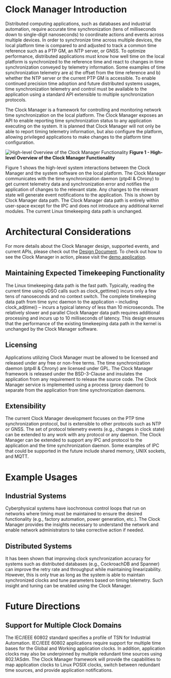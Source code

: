 <!-- SPDX-License-Identifier: GFDL-1.3-no-invariants-or-later
SPDX-FileCopyrightText: Copyright © 2024 Intel Corporation. -->

# Clock Manager Introduction

Distributed computing applications, such as databases and
industrial automation, require accurate time synchronization (tens of
milliseconds down to single-digit nanoseconds) to coordinate actions and events
across multiple devices. In order to synchronize time across multiple devices,
the local platform time is compared to and adjusted to track a common time
reference such as a PTP GM, an NTP server, or GNSS. To optimize performance,
distributed applications must know how well time on the local platform is
synchronized to the reference time and react to changes in time synchronization
conveyed by telemetry information. Some examples of time synchronization
telemetry are a) the offset from the time reference and b) whether the NTP
server or the current PTP GM is accessible. To enable continued precision time
adoption and future distributed systems usages, time synchronization telemetry
and control must be available to the application using a standard API extensible
to multiple synchronization protocols.

The Clock Manager is a framework for controlling and monitoring network time
synchronization on the local platform. The Clock Manager exposes an API to
enable reporting time synchronization status to any application executing on the
system. It is planned that Clock Manager will not only be able to report
timing telemetry information, but also configure the platform, allowing
privileged applications to make changes to the platform time configuration.

![High-level Overview of the Clock Manager
Functionality](./image/clkmgr_overview.png) 
__Figure 1 - High-level Overview of the Clock Manager Functionality__

Figure 1 shows the high-level system interactions between the Clock Manager and
the system software on the local platform. The Clock Manager communicates with
the time synchronization daemon (ptp4l & Chrony) to get current
telemetry data and synchronization error and notifies the application of changes
to the relevant state. Any changes to the relevant state will generate event
notifications to the application. This is shown by Clock Manager data path. The
Clock Manager data path is entirely within user-space except for the IPC and
does not introduce any additional kernel modules. The current Linux timekeeping
data path is unchanged.

# Architectural Considerations

For more details about the Clock Manager design, supported events, and current
APIs, please check out the [Design Document](HLD_clkmgr.md). To check out how to
see the Clock Manager in action, please visit the [demo
application](TEST_clkmgr.md). 

## Maintaining Expected Timekeeping Functionality

The Linux timekeeping data path is the fast path. Typically, reading the current
time using vDSO calls such as clock_gettime() incurs only a few tens of
nanoseconds and no context switch. The complete timekeeping data path from time
sync daemon to the application – including clock_adjtime() – incurs a typical
latency of less than 10 microseconds. The relatively slower and parallel Clock
Manager data path requires additional processing and incurs up to 10
milliseconds of latency. This design ensures that the performance of the
existing timekeeping data path in the kernel is unchanged by the Clock Manager
software.

## Licensing 

Applications utilizing Clock Manager must be allowed to be licensed and
released under any free or non-free terms. The time synchronization daemon
(ptp4l & Chrony) are licensed under GPL. The Clock Manager framework
is released under the BSD-3-Clause and insulates the application from any
requirement to release the source code. The Clock Manager service is
implemented using a process (proxy daemon) to separate from the application from
time synchronization daemons.

## Extensibility 

The current Clock Manager development focuses on the PTP time synchronization
protocol, but is extensible to other protocols such as NTP or GNSS. The set of
protocol telemetry events (e.g., changes in clock state) can be extended to any
work with any protocol or any daemon. The Clock Manager can be extended to
support any IPC and protocol to the application and the time synchronization
daemon. Some examples of IPC that could be supported in the future include
shared memory, UNIX sockets, and MQTT.

# Example Usages

## Industrial Systems

Cyberphysical systems have isochronous control loops that run on networks where
timing must be maintained to ensure the desired functionality (e.g., factory
automation, power generation, etc.).  The Clock Manager provides the insights
necessary to understand the network and enable network administrators to take
corrective action if needed.

## Distributed Systems 

It has been shown that improving clock synchronization accuracy for systems such
as distributed databases (e.g., CockroachDB and Spanner) can improve the retry
rate and throughput while maintaining linearizability.  However, this is only
true as long as the system is able to maintain synchronized clocks and tune
parameters based on timing telemetry. Such insight and tuning can be enabled
using the Clock Manager.

# Future Directions

## Support for Multiple Clock Domains 

The IEC/IEEE 60802 standard specifies a profile of TSN for Industrial
Automation. IEC/IEEE 60802 applications require support for multiple time bases
for the Global and Working application clocks. In addition, application clocks
may also be underpinned by multiple redundant time sources using 802.1ASdm. The
Clock Manager framework will provide the capabilities to map application clocks
to Linux POSIX clocks, switch between redundant time sources, and provide
application notifications.
